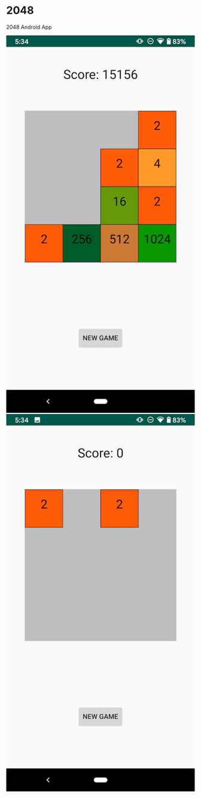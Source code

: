 # 2048
2048 Android App

![alt text](https://github.com/cbeemers/2048/blob/master/screenshots/activeGame.png ) ![alt text](https://github.com/cbeemers/2048/blob/master/screenshots/gameStart.png)

